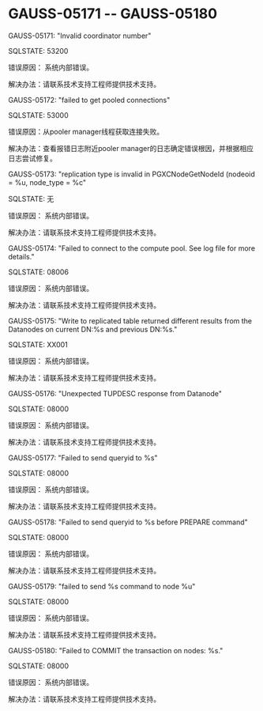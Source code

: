 # GAUSS-05171 -- GAUSS-05180

GAUSS-05171: "Invalid coordinator number"

SQLSTATE: 53200

错误原因： 系统内部错误。

解决办法：请联系技术支持工程师提供技术支持。

GAUSS-05172: "failed to get pooled connections"

SQLSTATE: 53000

错误原因：从pooler manager线程获取连接失败。

解决办法：查看报错日志附近pooler manager的日志确定错误根因，并根据相应日志尝试修复。

GAUSS-05173: "replication type is invalid in PGXCNodeGetNodeId \(nodeoid = %u, node\_type = %c"

SQLSTATE: 无

错误原因： 系统内部错误。

解决办法：请联系技术支持工程师提供技术支持。

GAUSS-05174: "Failed to connect to the compute pool. See log file for more details."

SQLSTATE: 08006

错误原因： 系统内部错误。

解决办法：请联系技术支持工程师提供技术支持。

GAUSS-05175: "Write to replicated table returned different results from the Datanodes on current DN:%s and previous DN:%s."

SQLSTATE: XX001

错误原因： 系统内部错误。

解决办法：请联系技术支持工程师提供技术支持。

GAUSS-05176: "Unexpected TUPDESC response from Datanode"

SQLSTATE: 08000

错误原因： 系统内部错误。

解决办法：请联系技术支持工程师提供技术支持。

GAUSS-05177: "Failed to send queryid to %s"

SQLSTATE: 08000

错误原因： 系统内部错误。

解决办法：请联系技术支持工程师提供技术支持。

GAUSS-05178: "Failed to send queryid to %s before PREPARE command"

SQLSTATE: 08000

错误原因： 系统内部错误。

解决办法：请联系技术支持工程师提供技术支持。

GAUSS-05179: "failed to send %s command to node %u"

SQLSTATE: 08000

错误原因： 系统内部错误。

解决办法：请联系技术支持工程师提供技术支持。

GAUSS-05180: "Failed to COMMIT the transaction on nodes: %s."

SQLSTATE: 08000

错误原因： 系统内部错误。

解决办法：请联系技术支持工程师提供技术支持。

